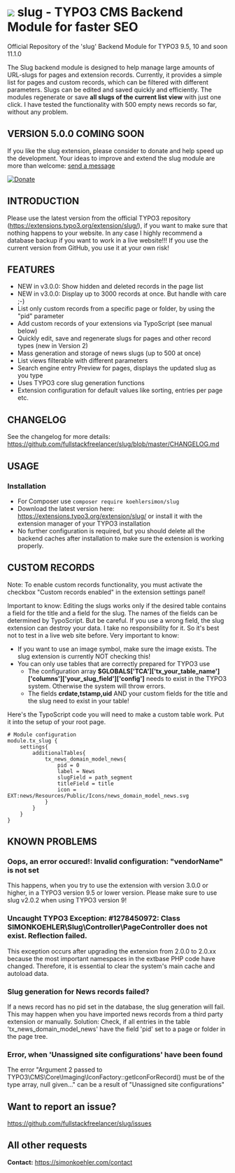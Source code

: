 # ![](https://github.com/koehlersimon/slug/blob/master/ext_icon.svg?raw=true) slug - TYPO3 CMS Backend Module for faster SEO

Official Repository of the 'slug' Backend Module for TYPO3 9.5, 10 and soon 11.1.0

The Slug backend module is designed to help manage large amounts of URL-slugs for pages and extension records. Currently, it provides a simple list for pages and custom records, which can be filtered with different parameters. Slugs can be edited and saved quickly and efficiently. The modules regenerate or save **all slugs of the current list view** with just one click. I have tested the functionality with 500 empty news records so far, without any problem.

## VERSION 5.0.0 COMING SOON

If you like the slug extension, please consider to donate and help speed up the development.
Your ideas to improve and extend the slug module are more than welcome: [send a message](https//simonkoehler.com/contact)

[![Donate](https://img.shields.io/badge/Donate-PayPal-green.svg)](https://paypal.me/fullstackfreelancer/25)

## INTRODUCTION

Please use the latest version from the official TYPO3 repository (https://extensions.typo3.org/extension/slug/), if you want to make sure that nothing happens to your website. In any case I highly recommend a database backup if you want to work in a live website!!! If you use the current version from GitHub, you use it at your own risk!

## FEATURES

* NEW in v3.0.0: Show hidden and deleted records in the page list
* NEW in v3.0.0: Display up to 3000 records at once. But handle with care ;-)
* List only custom records from a specific page or folder, by using the "pid" parameter
* Add custom records of your extensions via TypoScript (see manual below)
* Quickly edit, save and regenerate slugs for pages and other record types (new in Version 2)
* Mass generation and storage of news slugs (up to 500 at once)
* List views filterable with different parameters
* Search engine entry Preview for pages, displays the updated slug as you type
* Uses TYPO3 core slug generation functions
* Extension configuration for default values like sorting, entries per page etc.

## CHANGELOG

See the changelog for more details:
https://github.com/fullstackfreelancer/slug/blob/master/CHANGELOG.md

## USAGE

### Installation

* For Composer use ```composer require koehlersimon/slug```
* Download the latest version here: https://extensions.typo3.org/extension/slug/ or install it with the extension manager of your TYPO3 installation
* No further configuration is required, but you should delete all the backend caches after installation to make sure the extension is working properly.

## CUSTOM RECORDS

Note: To enable custom records functionality, you must activate the checkbox "Custom records enabled" in the extension settings panel!

Important to know: Editing the slugs works only if the desired table contains a field for the title and a field for the slug. The names of the fields can be determined by TypoScript. But be careful. If you use a wrong field, the slug extension can destroy your data. I take no responsibility for it. So it's best not to test in a live web site before.
Very important to know:
* If you want to use an image symbol, make sure the image exists. The slug extension is currently NOT checking this!
* You can only use tables that are correctly prepared for TYPO3 use
    * The configuration array **$GLOBALS['TCA']['tx_your_table_name']['columns']['your_slug_field']['config']** needs to exist in the TYPO3 system. Otherwise the system will throw errors.
    * The fields **crdate,tstamp,uid** AND your custom fields for the title and the slug need to exist in your table!

Here's the TypoScript code you will need to make a custom table work. Put it into the setup of your root page.
```typoscript
# Module configuration
module.tx_slug {
    settings{
        additionalTables{
            tx_news_domain_model_news{
                pid = 0
                label = News
                slugField = path_segment
                titleField = title
                icon = EXT:news/Resources/Public/Icons/news_domain_model_news.svg
            }
        }
    }
}
```

## KNOWN PROBLEMS

### Oops, an error occured!: Invalid configuration: "vendorName" is not set
This happens, when you try to use the extension with version 3.0.0 or higher, in a TYPO3 version 9.5 or lower version. Please make sure to use slug v2.0.2 when using TYPO3 version 9!

### Uncaught TYPO3 Exception: #1278450972: Class SIMONKOEHLER\Slug\Controller\PageController does not exist. Reflection failed.
This exception occurs after upgrading the extension from 2.0.0 to 2.0.xx because the most important namespaces in the extbase PHP code have changed. Therefore, it is essential to clear the system's main cache and autoload data.

### Slug generation for News records failed?

If a news record has no pid set in the database, the slug generation will fail. This may happen when you have imported news records from a third party extension or manually. Solution: Check, if all entries in the table 'tx_news_domain_model_news' have the field 'pid' set to a page or folder in the page tree.

### Error, when 'Unassigned site configurations' have been found

The error "Argument 2 passed to TYPO3\CMS\Core\Imaging\IconFactory::getIconForRecord() must be of the type array, null given..." can be a result of "Unassigned site configurations"

## Want to report an issue?

https://github.com/fullstackfreelancer/slug/issues

## All other requests

**Contact:** https://simonkoehler.com/contact
